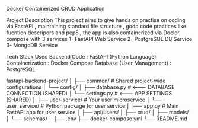 Docker Containerized CRUD Application

Project Description 
This project aims to give hands on practise on coding via FastAPI , maintaining standard file structure , godd code practices like fucntion descripors and pep8 , the app is also containerized via Docler compose with 3 services 
1- FastAPI Web Service 
2- PostgreSQL DB Service
3- MongoDB Service

Tech Stack Used
Backend Code : FastAPI (Python Language)
Containerization : Docker Compose
Database (User Management) : PostgreSQL

fastapi-backend-project/
│
├── common/                  # Shared project-wide configurations
│   └── config/
│       ├── database.py      # <--- DATABASE CONNECTION (SHARED)
│       └── settings.py      # <--- APP SETTINGS (SHARED)
│
├── user-service/            # Your user microservice
│   └── user_service/        # Python package for user service
│       ├── app.py           # Main FastAPI app for user service
│       ├── api/users/
│       ├── crud/
│       ├── models/
│       └── schemas/
│
├── .env
├── docker-compose.yml
└── README.md
